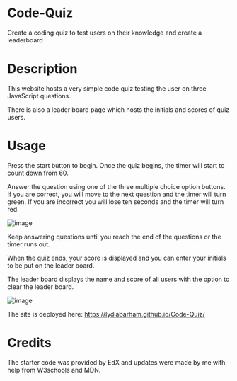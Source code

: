 # Code-Quiz
Create a coding quiz to test users on their knowledge and create a leaderboard

# Description

This website hosts a very simple code quiz testing the user on three JavaScript questions. 

There is also a leader board page which hosts the initials and scores of quiz users.

# Usage

Press the start button to begin. Once the quiz begins, the timer will start to count down from 60.

Answer the question using one of the three multiple choice option buttons. If you are correct, you will move to the next question and the timer will turn green. If you are incorrect you will lose ten seconds and the timer will turn red.

![image](https://github.com/lydiabarham/Code-Quiz/assets/147499934/f8648b36-ae9e-482b-b270-a9de09240e12)

Keep answering questions until you reach the end of the questions or the timer runs out.

When the quiz ends, your score is displayed and you can enter your initials to be put on the leader board. 

The leader board displays the name and score of all users with the option to clear the leader board.

![image](https://github.com/lydiabarham/Code-Quiz/assets/147499934/c88776e6-f2ac-4e42-8a74-bbd4251f8e02)

The site is deployed here: https://lydiabarham.github.io/Code-Quiz/

# Credits

The starter code was provided by EdX and updates were made by me with help from W3schools and MDN.
